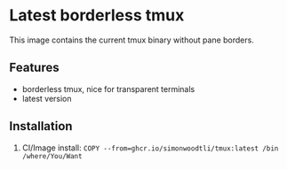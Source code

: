 # Latest borderless tmux

This image contains the current tmux binary without pane borders. 

## Features

* borderless tmux, nice for transparent terminals
* latest version

## Installation

1. CI/Image install: `COPY --from=ghcr.io/simonwoodtli/tmux:latest /bin /where/You/Want`
